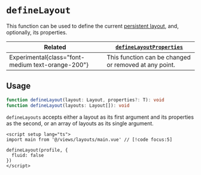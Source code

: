 # `defineLayout`

This function can be used to define the current [persistent layout](../../guide/pages-and-layouts.md#persistent-layouts), and, optionally, its properties.

| Related                                           | [`defineLayoutProperties`](./define-layout-properties.md) |
| ------------------------------------------------- | --------------------------------------------------------- |
| Experimental{class="font-medium text-orange-200"} | This function can be changed or removed at any point.     |

## Usage

```ts
function defineLayout(layout: Layout, properties?: T): void
function defineLayout(layouts: Layout[]): void
```

`defineLayouts` accepts either a layout as its first argument and its properties as the second, or an array of layouts as its single argument.

```vue
<script setup lang="ts">
import main from '@/views/layouts/main.vue' // [!code focus:5]

defineLayout(profile, {
  fluid: false
})
</script>
```
